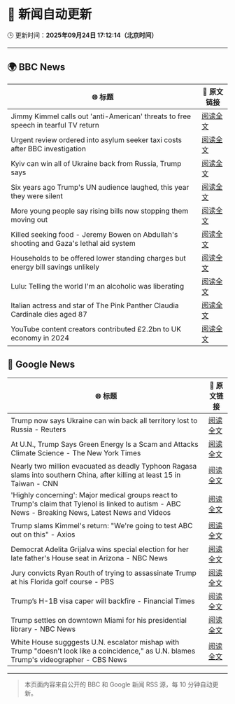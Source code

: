 # 🧠 新闻自动更新

🕒 更新时间：**2025年09月24日 17:12:14（北京时间）**

---

## 🌍 BBC News

| 🌐 标题 | 🔗 原文链接 |
|--------|-------------|
| Jimmy Kimmel calls out 'anti-American' threats to free speech in tearful TV return | [阅读全文](https://www.bbc.com/news/articles/c9dx6dlelw8o?at_medium=RSS&at_campaign=rss) |
| Urgent review ordered into asylum seeker taxi costs after BBC investigation | [阅读全文](https://www.bbc.com/news/articles/cx2j3regpdno?at_medium=RSS&at_campaign=rss) |
| Kyiv can win all of Ukraine back from Russia, Trump says | [阅读全文](https://www.bbc.com/news/articles/c07vm35rryeo?at_medium=RSS&at_campaign=rss) |
| Six years ago Trump's UN audience laughed, this year they were silent | [阅读全文](https://www.bbc.com/news/articles/c179p4wvz29o?at_medium=RSS&at_campaign=rss) |
| More young people say rising bills now stopping them moving out | [阅读全文](https://www.bbc.com/news/articles/cq65m95gqdjo?at_medium=RSS&at_campaign=rss) |
| Killed seeking food - Jeremy Bowen on Abdullah's shooting and Gaza's lethal aid system | [阅读全文](https://www.bbc.com/news/articles/c75qr0gk0yqo?at_medium=RSS&at_campaign=rss) |
| Households to be offered lower standing charges but energy bill savings unlikely | [阅读全文](https://www.bbc.com/news/articles/cx20dwzgq51o?at_medium=RSS&at_campaign=rss) |
| Lulu: Telling the world I'm an alcoholic was liberating | [阅读全文](https://www.bbc.com/news/articles/c4g7p8l8214o?at_medium=RSS&at_campaign=rss) |
| Italian actress and star of The Pink Panther Claudia Cardinale dies aged 87 | [阅读全文](https://www.bbc.com/news/articles/c237elg3rr3o?at_medium=RSS&at_campaign=rss) |
| YouTube content creators contributed £2.2bn to UK economy in 2024 | [阅读全文](https://www.bbc.com/news/articles/c0knpm6v36go?at_medium=RSS&at_campaign=rss) |

## 📰 Google News

| 🌐 标题 | 🔗 原文链接 |
|--------|-------------|
| Trump now says Ukraine can win back all territory lost to Russia - Reuters | [阅读全文](https://news.google.com/rss/articles/CBMiqAFBVV95cUxPM3VicHhGWHhZeS1oN3dFcW4xWURMUnJMSWRiaTNlNzFLTnNJRGlHaEJwQ0JNV3RxYm53MC1oSjdFYk9oZU1EbmdXcFlRdHZTV3FKbkluUUpuaGZwSGNVb2RReHp6MkZPR3A3bGNhdGtfWnFaT01heVZlUG5zR3JlTWJfUUdQTXRnX01qYkNUOXBEOXNEMDNEaWdpZktmR2hnRGc2VnFfOFY?oc=5) |
| At U.N., Trump Says Green Energy Is a Scam and Attacks Climate Science - The New York Times | [阅读全文](https://news.google.com/rss/articles/CBMikgFBVV95cUxObVlOQ0ZKLXVlb3F6UExyampISHBsU2NTMEJUN0lXRVpDcUY1eVBIa2VCSkdFNGhnQUNRSUk4dWpuckF4cDFPXzBKS2J1NVVmckxlZlNuR0wwUTNwN3dzV2hLWEVaQTVrT29UMUVuaTd3UmM1b1BnalZpTUZjRS1Jd0ViUUZubjRvaUxHUTVQSUhDdw?oc=5) |
| Nearly two million evacuated as deadly Typhoon Ragasa slams into southern China, after killing at least 15 in Taiwan - CNN | [阅读全文](https://news.google.com/rss/articles/CBMilgFBVV95cUxPYjVYVjZyMVdESlU2YjlaLTN4ZVpJejNSWl9lZF80WFNuMHNnWFI1eUpDaGhLQ1hPMjRwQ2kwUkxadUVXdDlOMzYyaDF1VTAwa25VZW9ZVlNndWFNU3JNeUg1Yy1PbTRnOUZyemQzbUxpYjE4UjVnR2NGaFNKUzlPY3RYb3ZkaE1KclRseWVBRDA0WHhyNUE?oc=5) |
| 'Highly concerning': Major medical groups react to Trump's claim that Tylenol is linked to autism - ABC News - Breaking News, Latest News and Videos | [阅读全文](https://news.google.com/rss/articles/CBMipgFBVV95cUxQdll4YUVKejR3WEFoXzFKNFlhZ2tNUEprY3l0NEJCZnN6Y29vbU5EMXRNQm9vUWdkR0NFZHFsSVdDbDJ5MGV4cU4xVzRVeUhBbmE1WUZOVEhNR2k4QWpmejFqendVd29aMlhfTUNRVmJ2ZjZ3UmxIZnQ3dVZlcGl3TTlKQVZQQ2U2RzlnTExhTzRrZGQ0SGZGem1aSUdfOC05aGwxb0Jn0gGrAUFVX3lxTE1CWFR1SWdBS3d1UGFZdlFvZlFxalNkUkxIcEh4Qml3Wkt4RFVfMWEzQlRQU254SER2ZjM1S0hRNm5RRU0wNkViNkxpRGRsdWkybEpPb3VwZlJMSWlGaC1LNkNhcDFWc2hUeHhYQkJQMTR3R0d1V251TzczVWp1eUpMUnZDb2dpMmxFcWdxVjRWWkdnanlJMXcySkZQdUI2QlpfdTVXTzFoUmlfdw?oc=5) |
| Trump slams Kimmel's return: "We're going to test ABC out on this" - Axios | [阅读全文](https://news.google.com/rss/articles/CBMib0FVX3lxTE9HVGd3QVpjWmRhWGpxYk5tWDFaWURvUGZ2dTZjX0Z1T2V2NW1UYU1HTHZ4YzdWN184NDBiNGZWem9CbFVwTUN5Vm9uSHdGWFVfenZXWFM0QTRNdEEyRFFWNlRJUUpOOUxONkM5bnM4SQ?oc=5) |
| Democrat Adelita Grijalva wins special election for her late father's House seat in Arizona - NBC News | [阅读全文](https://news.google.com/rss/articles/CBMiwgFBVV95cUxNRnRxT1NMX1lUNGRUWjFmbUdUMi1YVHJGRUZwUWpGUU5xUm4xcWhKRnJ1U1hEQV9oQVdfcnJSd0xISnpnVW90Q2RWRkFrckd1N2VGM3c2UG5xWlY2eVplM0pjbndUanV2TWNtV1BaMHJ0X3hReTducnV4MzRQa0FONDNYUEEweHdWMzluWEpkdmFxQ3pwaDhXUmhfOEJnMW5PZ0N4THNmYThVZjRqdTk0MTQxbjN2TEhab21XV0JaeXB2QdIBVkFVX3lxTFBJRW9ZbEl4NjJNSmV0YmUxdTJUREhSNURlWGVicXRTRkRZS1d2eE1MY29Kcng4QWZEYnZoVWxIWGVURmM1cG5MdDBsUS0xOHd1cGpWZzRn?oc=5) |
| Jury convicts Ryan Routh of trying to assassinate Trump at his Florida golf course - PBS | [阅读全文](https://news.google.com/rss/articles/CBMiugFBVV95cUxPeUFNaXhPWFgtX19oMWs4dVk2RExoQzc4eDB2OUZLQUptNlU2ZWtlaE51V2FlQ0tUQ2E2YzFVMEhCaFdxX2ZyakVIQ0dKb2N5TGloWW50c3ZFbjd0a0wzdGVXS3h6b21QN0VvSk1JVWZLZVhTOC1xMUc2OFZ6OUxyS0tZeERsdGJoOGhuczIycW9ZbkpxNmlPMFFLNzJhM1pzd1RyZlJoOWlLb2RIUGdHaDd1c1NvUGNueVE?oc=5) |
| Trump’s H-1B visa caper will backfire - Financial Times | [阅读全文](https://news.google.com/rss/articles/CBMicEFVX3lxTE1VMlZ5c25ZLXUyaFVVazBCOWl4RHdQMmtsTktNV0R4bnpMNnB6NEhXdHh4U0hYTkRDY04yVE9wdWw3bU5BTklvNjVycmJSeU5wQldqRXV5VHpBZmdhaUhLekFaelRQOXFxNFpUUWRHT2Y?oc=5) |
| Trump settles on downtown Miami for his presidential library - NBC News | [阅读全文](https://news.google.com/rss/articles/CBMiuAFBVV95cUxNYlVHRTBMWnZPT0c3amRfTzBBTEhTaWdIZm93Rmp6MWpGVUVJYW5jRG8tRTVyanQxcEp2d3QtUWdxV3FxVGw2UV9yRnNnMnF3MHJaUnpHNWQwX0lUTy1hZWVhRXg0dTNpVWNjNHJveUw2QWF3b0VodEhLN3JiYkpWNnRpZ0swU191MmU0LS01bDJMdE9rcV9mQjdreEV2RDM0cXFmSVJVMVVuMVVoZGtSUl9yQWRWTWJk0gFWQVVfeXFMTXRpX21hblQ4MzRIUXBRQlJWdzlZVFFFRFh4amxUby1MYzJlUWRyZFdzcGR3azVPekpFMk5YNlJnV3IwSkpKX09yQWNFLTZobEF3SjFhQVE?oc=5) |
| White House sugggests U.N. escalator mishap with Trump "doesn't look like a coincidence," as U.N. blames Trump's videographer - CBS News | [阅读全文](https://news.google.com/rss/articles/CBMikgFBVV95cUxQTUg3NEwyX05pUlBuVWNqdnJGNjlHUkp5dTUyaUFQMzVLcGc2QTlqSG9VLU12WTViTi04WW5fdzNTbmVJY0VPaUR0N3REbEZNM1Q0MS1ERV9FOHptM3J0VDIxcUd1N3JUMGlYR2IzMmc5QUpkcWhHd3RjbVJETUhoaTliQ2UyTUdtOEZzR1pmVWhxQdIBlwFBVV95cUxNUFRrbk1zWS01aDM3ZXlJMUhyQkR2OUt1Q2h2NmRDS0RnZzNyOFdmc1ZpVDMwQ05JalZ6cFl3b0h2c1NGa3lidnIxMWF6cWJsa3l2cDRTb1FnLXN5Rk5qbHFuQjZKYWhfNU1ha2JmRGhQUlRONFZMd05lXzdGX0l0bjdnWHlxNXZGQ1VrQl9TRC05dzJLREdR?oc=5) |

---
> 本页面内容来自公开的 BBC 和 Google 新闻 RSS 源，每 10 分钟自动更新。